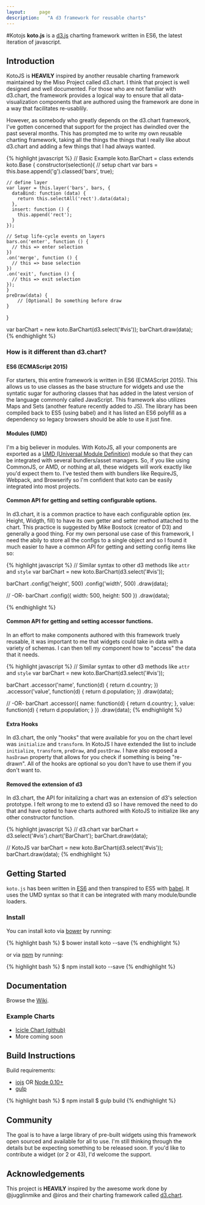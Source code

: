 ```yaml
---
layout:     page
description:   "A d3 framework for reusable charts"
---
```


#Kotojs
**koto.js** is a [d3.js](http://www.d3js.org) charting framework written in ES6, the latest iteration of javascript.

## Introduction
KotoJS is **HEAVILY** inspired by another reusable charting framework maintained by the Miso Project called d3.chart. I think that project is well designed and well documented.  For those who are not familiar with d3.chart, the framework provides a logical way to ensure that all data-visualization components that are authored using the framework are done in a way that facilitates re-usablily. 

However, as somebody who greatly depends on the d3.chart framework, I've gotten concerned that support for the project has dwindled over the past several months. This has prompted me to write my own reusable charting framework, taking all the things the things that I really like about d3.chart and adding a few things that I had always wanted.

{% highlight javascript %}
// Basic Example
koto.BarChart = class extends koto.Base {
	constructor(selection){
		// setup chart
    var bars = this.base.append('g').classed('bars', true);
    
    // define layer
    var layer = this.layer('bars', bars, {
      dataBind: function (data) {
        return this.selectAll('rect').data(data);
      },
      insert: function () {
        this.append('rect');
      }
    });
  
    // Setup life-cycle events on layers
    bars.on('enter', function () {
      // this => enter selection
    })
    .on('merge', function () {
      // this => base selection
    })
    .on('exit', function () {
      // this => exit selection
    });
	}
	preDraw(data) {
		// [Optional] Do something before draw
	}
}

var barChart = new koto.BarChart(d3.select('#vis'));
barChart.draw(data);
{% endhighlight %}

### How is it different than d3.chart?

#### ES6 (ECMAScript 2015)
For starters, this entire framework is written in ES6 (ECMAScript 2015). This allows us to use classes as the base structure for widgets and use the syntatic sugar for authoring classes that has added in the latest version of the language commonly called JavaScript. This framework also utilizes Maps and Sets (another feature recently added to JS). The library has been compiled back to ES5 (using babel) and it has listed an ES6 polyfill as a dependency so legacy browsers should be able to use it just fine.

#### Modules (UMD)
I'm a big believer in modules. With KotoJS, all your components are exported as a [UMD (Universal Module Definition)](https://github.com/umdjs/umd) module so that they can be integrated with several bundlers/asset managers. So, if you like using CommonJS, or AMD, or nothing at all, these widgets will work exactly like you'd expect them to. I've tested them with bundlers like RequireJS, Webpack, and Browserify so I'm confident that koto can be easily integrated into most projects. 

#### Common API for getting and setting configurable options.
In d3.chart, it is a common practice to have each configurable option (ex. Height, Widgth, fill) to have its own getter and setter method attached to the chart. This practice is suggested by Mike Bostock (creator of D3) and generally a good thing. For my own personal use case of this framework, I need the abily to store all the configs to a single object and so I found it much easier to have a common API for getting and setting config items like so:

{% highlight javascript %}
// Similar syntax to other d3 methods like `attr` and `style`
var barChart = new koto.BarChart(d3.select('#vis'));

barChart
  .config('height', 500)
  .config('width', 500)
  .draw(data);

// -OR-
barChart
  .config({
    width: 500,
    height: 500
  })
  .draw(data);

{% endhighlight %}

#### Common API for getting and setting accessor functions.
In an effort to make components authored with this framework truely reusable, it was important to me that widgets could take in data with a variety of schemas. I can then tell my component how to "access" the data that it needs.

{% highlight javascript %}
// Similar syntax to other d3 methods like `attr` and `style`
var barChart = new koto.BarChart(d3.select('#vis'));

barChart
  .accessor('name', function(d) { return d.country; })
  .accessor('value', function(d) { return d.population; })
  .draw(data);

// -OR-
barChart
  .accessor({
    name: function(d) { return d.country; },
    value: function(d) { return d.population; }
  })
  .draw(data);
{% endhighlight %}

#### Extra Hooks
In d3.chart, the only "hooks" that were available for you on the chart level was `initialize` and `transform`. In KotoJS I have extended the list to include `initialize`, `transform`, `preDraw`, and `postDraw`. I have also exposed a `hasDrawn` property that allows for you check if something is being "re-drawn". All of the hooks are optional so you don't have to use them if you don't want to.

#### Removed the extension of d3
In d3.chart, the API for initalizing a chart was an extension of d3's selection prototype. I felt wrong to me to extend d3 so I have removed the need to do that and have opted to have charts authored with KotoJS to initialize like any other constructor function.

{% highlight javascript %}
// d3.chart
var barChart = d3.select('#vis').chart('BarChart');
barChart.draw(data);

// KotoJS
var barChart = new koto.BarChart(d3.select('#vis'));
barChart.draw(data);
{% endhighlight %}

## Getting Started
`koto.js` has been written in [ES6](https://babeljs.io/docs/learn-es6/) and then transpired to ES5 with [babel](https://babeljs.io/). It uses the UMD syntax so that it can be integrated with many module/bundle loaders.

### Install
You can install koto via [bower](http://bower.io) by running:

{% highlight bash %}
$ bower install koto --save
{% endhighlight %}

or via [npm](http://www.npmjs.com) by running:

{% highlight bash %}
$ npm install koto --save
{% endhighlight %}

## Documentation
Browse the [Wiki](https://github.com/nicksrandall/kotojs/wiki/API-Documentation).

### Example Charts
* [Icicle Chart (github)](https://github.com/nicksrandall/koto.Icicle)
* More coming soon

## Build Instructions
Build requirements:

- [iojs](https://iojs.org/en/index.html) OR [Node 0.10+](http://www.nodejs.org)
- [gulp](http://gulpjs.com/)


{% highlight bash %}
$ npm install
$ gulp build
{% endhighlight %}

## Community
The goal is to have a large library of pre-built widgets using this framework open sourced and available for all to use. I'm still thinking through the details but be expecting something to be released soon. If you'd like to contribute a widget (or 2 or 43), I'd welcome the support. 

## Acknowledgements
This project is **HEAVILY** inspired by the awesome work done by @jugglinmike and @iros and their charting framework called [d3.chart](https://github.com/misoproject/d3.chart).
